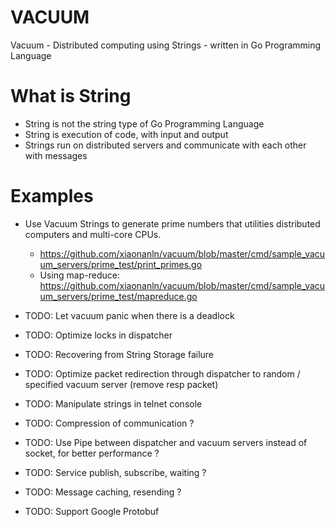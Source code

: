 # VACUUM
Vacuum - Distributed computing using Strings - written in Go Programming Language

# What is String
* String is not the string type of Go Programming Language
* String is execution of code, with input and output
* Strings run on distributed servers and communicate with each other with messages

# Examples
* Use Vacuum Strings to generate prime numbers that utilities distributed computers and multi-core CPUs.
  * https://github.com/xiaonanln/vacuum/blob/master/cmd/sample_vacuum_servers/prime_test/print_primes.go
  * Using map-reduce: https://github.com/xiaonanln/vacuum/blob/master/cmd/sample_vacuum_servers/prime_test/mapreduce.go

* TODO: Let vacuum panic when there is a deadlock
* TODO: Optimize locks in dispatcher
* TODO: Recovering from String Storage failure
* TODO: Optimize packet redirection through dispatcher to random / specified vacuum server (remove resp packet)
* TODO: Manipulate strings in telnet console
* TODO: Compression of communication ?
* TODO: Use Pipe between dispatcher and vacuum servers instead of socket, for better performance ?
* TODO: Service publish, subscribe, waiting ?
* TODO: Message caching, resending ?
* TODO: Support Google Protobuf
